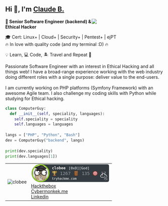 <h2>Hi 👋, I'm <a href="https://www.linkedin.com/in/clobee/">Claude B.</a></h2>

<img align='right' src="https://media.giphy.com/media/M9gbBd9nbDrOTu1Mqx/giphy.gif" width="230">

<p><b>🦾 Senior Software Engineer (backend) & Ethical Hacker</b></p>

🎓 Cert: Linux+ | Cloud+ | Security+ | Pentest+ | ejPT   
🔥 In love with quality code (and my terminal :D) 🔥

💡 Learn, 💻 Code, 🏝️ Travel and Repeat 🔁

<p>
Passionate Software Engineer with an interest in Ethical Hacking and all things web!  
I have a broad-range experience working with the web industry doing different roles with a single purpose: deliver value to the end-users.  
<br/><br/>
I am currently working on PHP platforms (Symfony Framework) with an awesome Agile team.  
I also challenge my coding skills with Python while studying for Ethical hacking.
</p>

```python
class ComputerGuy:
  def __init__(self, speciality, languages):
    self.speciality = speciality
    self.languages = languages

langs = ["PHP", "Python", "Bash"]
dev = ComputerGuy("backend", langs)

print(dev.speciality)
print(dev.languages[1])
```

<table align="center">
  <tr>
    <td>
      <img src="https://github-readme-stats.vercel.app/api?username=clobee&show_icons=true" alt="clobee" />
    </td>
    <td>
      <a href="https://tryhackme.com/p/clobee"><img  src="clobee.png" alt="TryHackMe"></a>
      <br/>
      <a href="https://app.hackthebox.eu/profile/422272">Hackthebox</a>
      <br/>
      <a href="https://cybermonkey.me/docs/CTF/THM/">Cybermonkek.me</a>
      <br/>
      <a href="https://www.linkedin.com/in/clobee/">Linkedin</a>
    </td>
  </tr>
</table>
